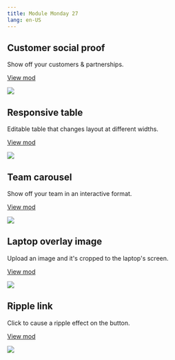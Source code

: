 ```yaml
---
title: Module Monday 27
lang: en-US
---
```


## Customer social proof

Show off your customers & partnerships.

<a class="btn btn-sm" href="https://anymod.com/mod/kddnrm?v=20">View mod</a>

<a href="https://anymod.com/mod/kddnrm?v=20">
  <img src="https://res.cloudinary.com/component/image/upload/v1549059045/as-seen-on_swq60s.gif"/>
</a>

## Responsive table

Editable table that changes layout at different widths.

<a class="btn btn-sm" href="https://anymod.com/mod/dbnnm?v=28&w=458">View mod</a>

<a href="https://anymod.com/mod/dbnnm?v=28&w=458">
  <img src="https://res.cloudinary.com/component/image/upload/v1549062209/responsive-table_50_ul1xme.gif"/>
</a>

## Team carousel

Show off your team in an interactive format.

<a class="btn btn-sm" href="https://anymod.com/mod/kddlam?v=20">View mod</a>

<a href="https://anymod.com/mod/kddlam?v=20">
  <img src="https://res.cloudinary.com/component/image/upload/v1549061580/team-carousel_siswjt.gif"/>
</a>

## Laptop overlay image

Upload an image and it's cropped to the laptop's screen.

<a class="btn btn-sm" href="https://anymod.com/mod/orranl?v=20">View mod</a>

<a href="https://anymod.com/mod/orranl?v=20">
  <img src="https://res.cloudinary.com/component/image/upload/w_500/v1549062992/laptop-image_iellag.png"/>
</a>

## Ripple link

Click to cause a ripple effect on the button.

<a class="btn btn-sm" href="https://anymod.com/mod/allanl?v=20">View mod</a>

<a href="https://anymod.com/mod/allanl?v=20">
  <img src="https://res.cloudinary.com/component/image/upload/v1549062488/ripple-button_mcqzrz.gif"/>
</a>
